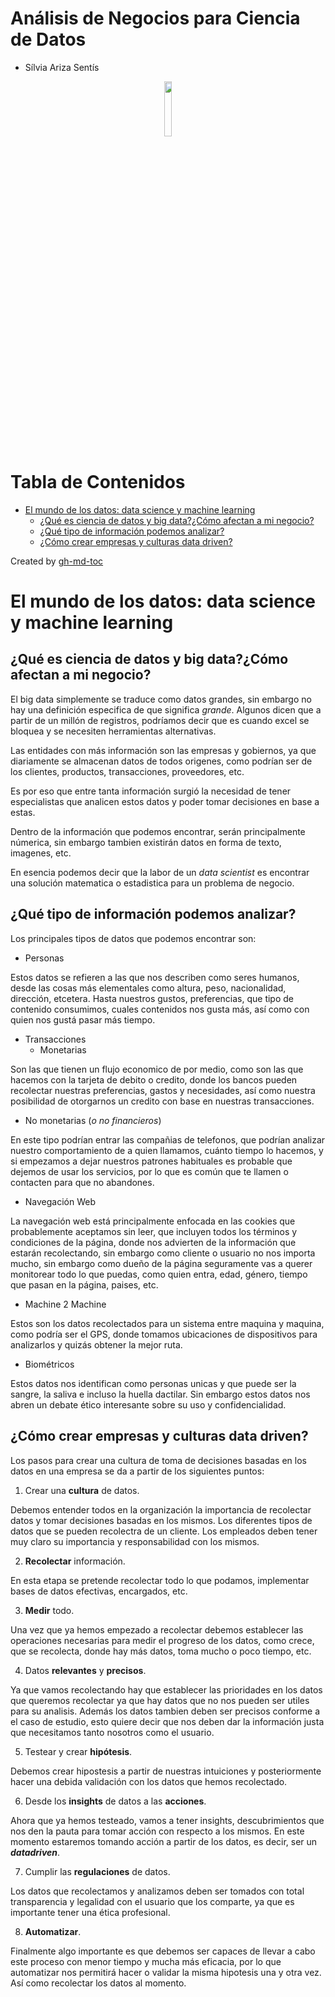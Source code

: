 # Análisis de Negocios para Ciencia de Datos
- Sílvia Ariza Sentís 

<div align="center"> 
  <img src="https://static.platzi.com/media/achievements/badge-analisis-negocios-ciencia-datos-3b97d868-a43a-47ac-a2dc-0c0e6cb63f48.png" width="15%">
</div>

Tabla de Contenidos
=================

   * [El mundo de los datos: data science y machine learning](#el-mundo-de-los-datos-data-science-y-machine-learning)
      * [¿Qué es ciencia de datos y big data?¿Cómo afectan a mi negocio?](#qué-es-ciencia-de-datos-y-big-datac\xC3\xB3mo-afectan-a-mi-negocio)
      * [¿Qué tipo de información podemos analizar?](#qu\xC3\xA9-tipo-de-informaci\xC3\xB3n-podemos-analizar)
      * [¿Cómo crear empresas y culturas data driven?](#c\xC3\xB3mo-crear-empresas-y-culturas-data-driven)

Created by [gh-md-toc](https://github.com/ekalinin/github-markdown-toc)

# El mundo de los datos: data science y machine learning

## ¿Qué es ciencia de datos y big data?¿Cómo afectan a mi negocio?

El big data simplemente se traduce como datos grandes, sin embargo no hay una definición especifica de que significa *grande*. 
Algunos dicen que a partir de un millón de registros, podríamos decir que es cuando excel se bloquea y se necesiten herramientas alternativas.

Las entidades con más información son las empresas y gobiernos, ya que diariamente se almacenan datos de todos origenes, como podrían ser de los clientes, productos, transacciones, proveedores, etc.

Es por eso que entre tanta información surgió la necesidad de tener especialistas que analicen estos datos y poder tomar decisiones en base a estas.

Dentro de la información que podemos encontrar, serán principalmente númerica, sin embargo tambien existirán datos en forma de texto, imagenes, etc.

En esencia podemos decir que la labor de un *data scientist* es encontrar una solución matematica o estadistica para un problema de negocio.


## ¿Qué tipo de información podemos analizar?

Los principales tipos de datos que podemos encontrar son:
* Personas

Estos datos se refieren a las que nos describen como seres humanos, desde las cosas más elementales como altura, peso, nacionalidad, dirección, etcetera. Hasta nuestros gustos, preferencias, que tipo de contenido consumimos, cuales contenidos nos gusta más, así como con quien nos gustá pasar más tiempo.

* Transacciones
  * Monetarias 
   
Son las que tienen un flujo economico de por medio, como son las que hacemos con la tarjeta de debito o credito, donde los bancos pueden recolectar nuestras preferencias, gastos y necesidades, así como nuestra posibilidad de otorgarnos un credito con base en nuestras transacciones.
 
  * No monetarias (*o no financieros*)

En este tipo podrían entrar las compañias de telefonos, que podrían analizar nuestro comportamiento de a quien llamamos, cuánto tiempo lo hacemos, y si empezamos a dejar nuestros patrones habituales es probable que dejemos de usar los servicios, por lo que es común que te llamen o contacten para que no abandones.

* Navegación Web

La navegación web está principalmente enfocada en las cookies que probablemente aceptamos sin leer, que incluyen todos los términos y condiciones de la página, donde nos advierten de la información que estarán recolectando, sin embargo como cliente o usuario no nos importa mucho, sin embargo como dueño de la página seguramente vas a querer monitorear todo lo que puedas, como quien entra, edad, género, tiempo que pasan en la página, paises, etc.

* Machine 2 Machine

Estos son los datos recolectados para un sistema entre maquina y maquina, como podría ser el GPS, donde tomamos ubicaciones de dispositivos para analizarlos y quizás obtener la mejor ruta.

* Biométricos

Estos datos nos identifican como personas unicas y que puede ser la sangre, la saliva e incluso la huella dactilar. Sin embargo estos datos nos abren un debate ético interesante sobre su uso y confidencialidad.


## ¿Cómo crear empresas y culturas data driven?

Los pasos para crear una cultura de toma de decisiones basadas en los datos en una empresa se da a partir de los siguientes puntos:

1. Crear una **cultura** de datos.

Debemos entender todos en la organización la importancia de recolectar datos y tomar decisiones basadas en los mismos. Los diferentes tipos de datos que se pueden recolectra de un cliente. Los empleados deben tener muy claro su importancia y responsabilidad con los mismos.

2. **Recolectar** información.

En esta etapa se pretende recolectar todo lo que podamos, implementar bases de datos efectivas, encargados, etc.

3. **Medir** todo.

Una vez que ya hemos empezado a recolectar debemos establecer las operaciones necesarias para medir el progreso de los datos, como crece, que se recolecta, donde hay más datos, toma mucho o poco tiempo, etc.

4. Datos **relevantes** y **precisos**.

Ya que vamos recolectando hay que establecer las prioridades en los datos que queremos recolectar ya que hay datos que no nos pueden ser utiles para su analisis. Además los datos tambien deben ser precisos conforme a el caso de estudio, esto quiere decir que nos deben dar la información justa que necesitamos tanto nosotros como el usuario.


5. Testear y crear **hipótesis**.

Debemos crear hipostesis a partir de nuestras intuiciones y posteriormente hacer una debida validación con los datos que hemos recolectado.

6. Desde los **insights** de datos a las **acciones**.

Ahora que ya hemos testeado, vamos a tener insights, descubrimientos que nos den la pauta para tomar acción con respecto a los mismos. En este momento estaremos tomando acción a partir de los datos, es decir, ser un ***datadriven***.

7. Cumplir las **regulaciones** de datos.

Los datos que recolectamos y analizamos deben ser tomados con total transparencia y legalidad con el usuario que los comparte, ya que es importante tener una ética profesional.

8. **Automatizar**.

Finalmente algo importante es que debemos ser capaces de llevar a cabo este proceso con menor tiempo y mucha más eficacia, por lo que automatizar nos permitirá hacer o validar la misma hipotesis una y otra vez. Así como recolectar los datos al momento.





